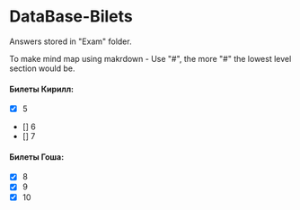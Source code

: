 # DataBase-Bilets

Answers stored in "Exam" folder.

To make mind map using makrdown - Use "#", the more "#" the lowest level section would be.
#### Билеты Кирилл:
- [X] 5
- [] 6
- [] 7

#### Билеты Гоша:
- [X] 8
- [X] 9
- [X] 10
